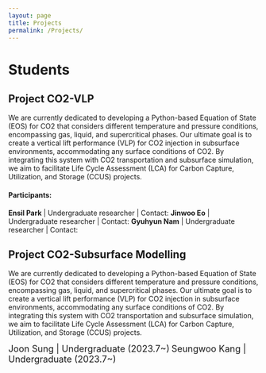```yaml
---
layout: page
title: Projects
permalink: /Projects/
---
```


# Students

## Project CO2-VLP
We are currently dedicated to developing a Python-based Equation of State (EOS) for CO2 that considers different temperature and pressure conditions, encompassing gas, liquid, and supercritical phases. Our ultimate goal is to create a vertical lift performance (VLP) for CO2 injection in subsurface environments, accommodating any surface conditions of CO2. By integrating this system with CO2 transportation and subsurface simulation, we aim to facilitate Life Cycle Assessment (LCA) for Carbon Capture, Utilization, and Storage (CCUS) projects.

#### Participants: 
**Ensil Park** | Undergraduate researcher | Contact: 
**Jinwoo Eo** | Undergraduate researcher | Contact: 
**Gyuhyun Nam** | Undergraduate researcher | Contact: 


## Project CO2-Subsurface Modelling
We are currently dedicated to developing a Python-based Equation of State (EOS) for CO2 that considers different temperature and pressure conditions, encompassing gas, liquid, and supercritical phases. Our ultimate goal is to create a vertical lift performance (VLP) for CO2 injection in subsurface environments, accommodating any surface conditions of CO2. By integrating this system with CO2 transportation and subsurface simulation, we aim to facilitate Life Cycle Assessment (LCA) for Carbon Capture, Utilization, and Storage (CCUS) projects.


<font size = 4> Joon Sung | Undergraduate (2023.7~)</font> 
<font size = 4> Seungwoo Kang | Undergraduate (2023.7~)</font> 


